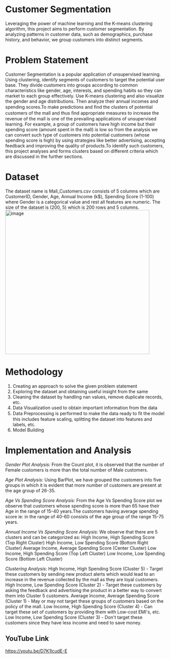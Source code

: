 # Customer Segmentation
Leveraging the power of machine learning and the K-means clustering algorithm, this project aims to perform customer segmentation. By analyzing patterns in customer data, such as demographics, purchase history, and behavior, we group customers into distinct segments. 

# Problem Statement
Customer Segmentation is a popular application of unsupervised learning. Using clustering, identify  segments of customers to target the potential user base. They divide customers into groups according  to common characteristics like gender, age, interests, and spending habits so they can market to each  group effectively.
Use K-means clustering and also visualize the gender and age distributions. Then analyze their annual  incomes and spending scores.To make predictions and ﬁnd the clusters of potential customers of the mall and thus ﬁnd appropriate  measures to increase the revenue of the mall is one of the prevailing applications of unsupervised  learning.
For example, a group of customers have high income but their spending score (amount spent in the  mall) is low so from the analysis we can convert such type of customers into potential customers (whose  spending score is high) by using strategies like better advertising, accepting feedback and improving the  quality of products.To identify such customers, this project analyses and forms clusters based on different criteria which are
discussed in the further sections.

# Dataset
The dataset name is Mall_Customers.csv  consists of 5 columns which are  CustomerID, Gender, Age, Annual Income  (k$), Spending Score (1-100) where  Gender is a categorical value and rest all  features are numeric.
The size of the dataset is (200, 5) which  is 200 rows and 5 columns.
<img width="454" alt="image" src="https://github.com/shruthi2608/CustomerSegmentation/assets/99944438/7f036cd2-ef75-4ad1-a992-8fec52fc1f9c">


# Methodology
1. Creating an approach to solve the given problem statement
2. Exploring the dataset and obtaining useful insight from the same
3. Cleaning the dataset by handling nan values, remove duplicate records, etc.
4. Data Visualization used to obtain important information from the data
5. Data Preprocessing is performed to make the data ready to ﬁt the model this includes feature scaling, splitting the dataset into features and labels, etc.
6. Model Building

# Implementation and Analysis
*Gender Plot Analysis:*
From the Count plot, it is observed that the number of Female customers is more  than the total number of Male customers.

*Age Plot Analysis:*
Using BarPlot, we have grouped the customers into five groups in which it is evident that more number of customers are present  at the age group of 26-35.

*Age Vs Spending Score Analysis:*
From the Age Vs Spending Score plot  we observe that customers whose  spending score is more than 65 have their  Age in the range of 15-40 years.The customers having average spending  score ie: in the range of 40-60 consists of  the age group of the range 15-75 years.

*Annual Income Vs Spending Score Analysis:*
We observe that there are 5 clusters and  can be categorized as:
High Income, High Spending Score (Top  Right Cluster)
High	Income,	Low	Spending	Score
(Bottom Right Cluster)
Average Income, Average Spending Score
(Center Cluster)
Low Income, High Spending Score (Top
Left Cluster)
Low	Income,	Low	Spending	Score
(Bottom Left Cluster)

*Clustering Analysis:*
High Income, High Spending Score (Cluster 5) - Target these  customers by sending new product alerts which would lead to an  increase in the revenue collected by the mall as they are loyal  customers.
High Income, Low Spending Score (Cluster 2) - Target these  customers by asking the feedback and advertising the product in a  better way to convert them into Cluster 5 customers.
Average Income, Average Spending Score (Cluster 1) - May or  may not target these groups of customers based on the policy of  the mall.
Low Income, High Spending Score (Cluster 4) - Can target  these set of customers by providing them with Low-cost EMI's, etc.
Low Income, Low Spending Score (Cluster 3) - Don't target  these customers since they have less income and need to save  money.

## YouTube Link
https://youtu.be/D7K1lcudE-E 




